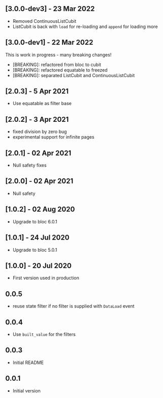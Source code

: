 ## [3.0.0-dev3] - 23 Mar 2022

* Removed ContinuousListCubit
* ListCubit is back with `load` for re-loading and `append` for loading more

## [3.0.0-dev1] - 22 Mar 2022

This is work in progress - many breaking changes!

* [BREAKING]: refactored from bloc to cubit
* [BREAKING]: refactored equatable to freezed
* [BREAKING]: separated ListCubit and ContinuousListCubit

## [2.0.3] - 5 Apr 2021

* Use equatable as filter base

## [2.0.2] - 3 Apr 2021

* fixed division by zero bug
* experimental support for infinite pages

## [2.0.1] - 02 Apr 2021

* Null safety fixes

## [2.0.0] - 02 Apr 2021

* Null safety

## [1.0.2] - 02 Aug 2020

* Upgrade to bloc 6.0.1

## [1.0.1] - 24 Jul 2020

* Upgrade to bloc 5.0.1

## [1.0.0] - 20 Jul 2020

* First version used in production

## 0.0.5

- reuse state filter if no filter is supplied with `DataLoad` event

## 0.0.4

- Use `built_value` for the filters

## 0.0.3

- Initial README

## 0.0.1

- Initial version
